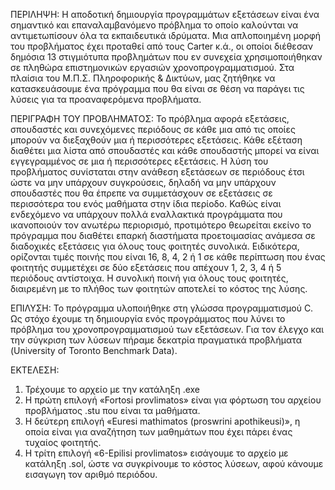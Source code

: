 ΠΕΡΙΛΗΨΗ:
Η αποδοτική δημιουργία προγραμμάτων εξετάσεων είναι ένα σημαντικό και επαναλαμβανόμενο πρόβλημα το οποίο καλούνται να αντιμετωπίσουν όλα τα εκπαιδευτικά ιδρύματα. Μια απλοποιημένη μορφή του προβλήματος έχει προταθεί από τους Carter κ.ά., οι οποίοι διέθεσαν δημόσια 13 στιγμιότυπα προβλημάτων που εν συνεχεία χρησιμοποιήθηκαν σε πληθώρα επιστημονικών εργασιών χρονοπρογραμματισμού. Στα πλαίσια του Μ.Π.Σ. Πληροφορικής & Δικτύων, μας ζητήθηκε να κατασκευάσουμε ένα πρόγραμμα που θα είναι σε θέση να παράγει τις λύσεις για τα προαναφερόμενα προβλήματα. 

ΠΕΡΙΓΡΑΦΗ ΤΟΥ ΠΡΟΒΛΗΜΑΤΟΣ:
Το πρόβλημα αφορά εξετάσεις, σπουδαστές και συνεχόμενες περιόδους σε κάθε μια από τις οποίες μπορούν να διεξαχθούν μια ή περισσότερες εξετάσεις. Κάθε εξέταση διαθέτει μια λίστα από σπουδαστές και κάθε σπουδαστής μπορεί να είναι εγγεγραμμένος σε μια ή περισσότερες εξετάσεις. Η λύση του προβλήματος συνίσταται στην ανάθεση εξετάσεων σε περιόδους έτσι ώστε να μην υπάρχουν συγκρούσεις, δηλαδή να μην υπάρχουν σπουδαστές που θα έπρεπε να συμμετάσχουν σε εξετάσεις σε περισσότερα του ενός μαθήματα στην ίδια περίοδο. Καθώς είναι ενδεχόμενο να υπάρχουν πολλά εναλλακτικά προγράμματα που ικανοποιούν τον ανωτέρω περιορισμό, προτιμότερο θεωρείται εκείνο το πρόγραμμα που διαθέτει επαρκή διαστήματα προετοιμασίας ανάμεσα σε διαδοχικές εξετάσεις για όλους τους φοιτητές συνολικά. Ειδικότερα, ορίζονται τιμές ποινής που είναι 16, 8, 4, 2 ή 1 σε κάθε περίπτωση που ένας φοιτητής συμμετέχει σε δύο εξετάσεις που απέχουν 1, 2, 3, 4 ή 5 περιόδους αντίστοιχα. Η συνολική ποινή για όλους τους φοιτητές, διαιρεμένη με το πλήθος των φοιτητών αποτελεί το κόστος της λύσης.

ΕΠΙΛΥΣΗ:
Το πρόγραμμα υλοποιήθηκε στη γλώσσα προγραμματισμού C.
Ως στόχο έχουμε τη δημιουργία ενός προγράμματος που λύνει το πρόβλημα του χρονοπρογραμματισμού των εξετάσεων. Για τον έλεγχο και την σύγκριση των λύσεων  πήραμε δεκατρία πραγματικά προβλήματα (University of Toronto Benchmark Data).

ΕΚΤΕΛΕΣΗ:
1) Τρέχουμε το αρχείο με την κατάληξη .exe 
2) Η πρώτη επιλογή «Fortosi provlimatos» είναι για φόρτωση του αρχείου προβλήματος .stu που είναι τα μαθήματα. 
3) Η δεύτερη επιλογή «Euresi mathimatos (proswrini apothikeusi)», η οποία είναι για αναζήτηση των μαθημάτων που έχει πάρει ένας τυχαίος φοιτητής.
4) Η τρίτη επιλογή «6-Epilisi provlimatos» εισάγουμε το αρχείο με κατάληξη .sol, ώστε να συγκρίνουμε το κόστος λύσεων, αφού κάνουμε εισαγωγη τον αριθμό περιόδου. 
